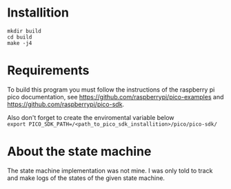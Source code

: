 # Installition
```
mkdir build
cd build
make -j4
```

# Requirements
To build this program you must follow the instructions of the raspberry pi pico documentation, see https://github.com/raspberrypi/pico-examples and https://github.com/raspberrypi/pico-sdk. <br>

Also don't forget to create the enviromental variable below <br>
`export PICO_SDK_PATH=/<path_to_pico_sdk_installition>/pico/pico-sdk/`

# About the state machine
The state machine implementation was not mine. I was only told to track and make logs of the states of the given state machine.

